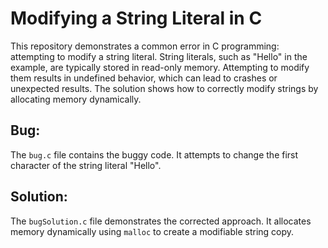 # Modifying a String Literal in C

This repository demonstrates a common error in C programming: attempting to modify a string literal. String literals, such as "Hello" in the example, are typically stored in read-only memory.  Attempting to modify them results in undefined behavior, which can lead to crashes or unexpected results.  The solution shows how to correctly modify strings by allocating memory dynamically.

## Bug:
The `bug.c` file contains the buggy code.  It attempts to change the first character of the string literal "Hello".

## Solution:
The `bugSolution.c` file demonstrates the corrected approach.  It allocates memory dynamically using `malloc` to create a modifiable string copy.